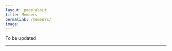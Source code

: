 ```yaml
---
layout: page_about
title: Members
permalink: /members/
image:
---
```


To be updated
<!-- ![]({{site.baseurl}}/images/09.jpg) -->
<!-- *Backyard* -->

<!-- ![]({{site.baseurl}}/images/09.jpg) -->
<!-- *Backyard* -->

***
